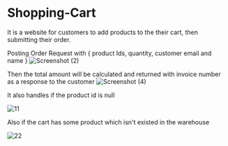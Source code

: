 # Shopping-Cart

It is a website for customers to add products to the their cart, then submitting their order. 

Posting Order Request with { product Ids, quantity, customer email and name }
![Screenshot (2)](https://user-images.githubusercontent.com/77440941/211189277-f4a3ee11-cb43-4f94-b7ab-46676478bf18.png)

Then the total amount will be calculated and returned with invoice number as a response to the customer
![Screenshot (4)](https://user-images.githubusercontent.com/77440941/211189363-cb88b0fe-af74-4209-994b-3bdb50bb7b93.png)

It also handles if the product id is null 

![11](https://user-images.githubusercontent.com/77440941/212068401-02cc7d55-af69-499d-8601-9bda50664ac2.png)


Also if the cart has some product which isn't existed in the warehouse

![22](https://user-images.githubusercontent.com/77440941/212068854-a0e771e5-be4a-4a91-8cdf-e5cd74205a99.png)
